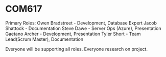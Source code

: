 # COM617

Primary Roles:
Owen Bradstreet - Development, Database Expert
Jacob Shattock - Documentation
Steve Dawe - Server Ops (Azure), Presentation
Gaetano Archer - Development, Presentation
Tyler Short - Team Lead(Scrum Master), Documentation

Everyone will be supporting all roles.
Everyone research on project.
